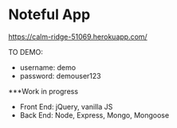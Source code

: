 Noteful App
============================
https://calm-ridge-51069.herokuapp.com/

TO DEMO:
- username: demo
- password: demouser123

***Work in progress

- Front End: jQuery, vanilla JS
- Back End: Node, Express, Mongo, Mongoose